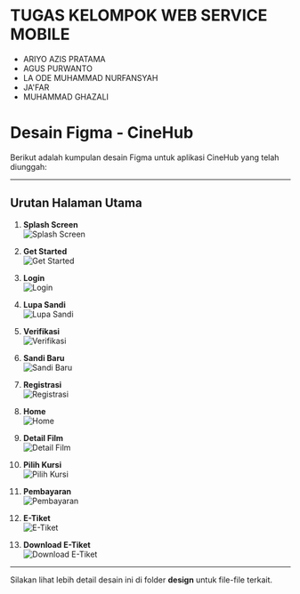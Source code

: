 
# TUGAS KELOMPOK WEB SERVICE MOBILE


- ARIYO AZIS PRATAMA
- AGUS PURWANTO 
- LA ODE MUHAMMAD NURFANSYAH
- JA'FAR
- MUHAMMAD GHAZALI

# Desain Figma - CineHub

Berikut adalah kumpulan desain Figma untuk aplikasi CineHub yang telah diunggah:

---

## Urutan Halaman Utama
1. **Splash Screen**  
   ![Splash Screen](./design/iPhone%2014%20%26%2015%20Pro%20-%20Splash.png)

2. **Get Started**  
   ![Get Started](./design/iPhone%2013%20%26%2014%20-%20get%20str.png)

3. **Login**  
   ![Login](./design/iPhone%2013%20%26%2014%20-%20login.png)

4. **Lupa Sandi**  
   ![Lupa Sandi](./design/iPhone%2013%20%26%2014%20-%20Lupa%20Password.png)

5. **Verifikasi**  
   ![Verifikasi](./design/iPhone%2013%20%26%2014%20-%20verivikasi.png)

6. **Sandi Baru**  
   ![Sandi Baru](./design/iPhone%2013%20%26%2014%20-%20ubah%20sandi.png)

7. **Registrasi**  
   ![Registrasi](./design/iPhone%2013%20%26%2014%20-%20Registasi.png)

8. **Home**  
   ![Home](./design/iPhone%2013%20%26%2014%20-Home.png)

9. **Detail Film**  
   ![Detail Film](./design/iPhone%2013%20%26%2014%20-%20detail_film.png)

10. **Pilih Kursi**  
    ![Pilih Kursi](./design/iPhone%2013%20%26%2014%20-%20pilih%20kursi.png)

11. **Pembayaran**  
    ![Pembayaran](./design/iPhone%2013%20%26%2014%20-%20pembayaran.png)

12. **E-Tiket**  
    ![E-Tiket](./design/iPhone%2013%20%26%2014%20-%20E-tiket.png)

13. **Download E-Tiket**  
    ![Download E-Tiket](./design/iPhone%2013%20%26%2014%20-%20download%20E-tiket.png)

---

Silakan lihat lebih detail desain ini di folder **design** untuk file-file terkait.
